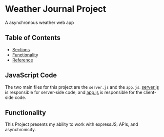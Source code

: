 # Weather Journal Project

A asynchronous weather web app

## Table of Contents

* [Sections](#sections)
* [Functionality](#functionality)
* [Reference](#reference)

## JavaScript Code

The two main files for this project are the `server.js` and the `app.js`.
[server.js](https://github.com/EtshD1/Weather-Journal-App/blob/main/server.js) is responsible for server-side code, and [app.js](https://github.com/EtshD1/Weather-Journal-App/blob/main/website/app.js) is responsible for the client-side code.

## Functionality

This Project presents my ability to work with expressJS, APIs, and asynchronicity.